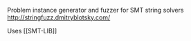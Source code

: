 Problem instance generator and fuzzer for SMT string solvers
http://stringfuzz.dmitryblotsky.com/

Uses [[SMT-LIB]]